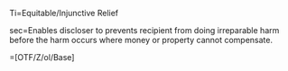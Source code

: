 Ti=Equitable/Injunctive Relief

sec=Enables discloser to prevents recipient from doing irreparable harm before the harm occurs where money or property cannot compensate.

=[OTF/Z/ol/Base]
